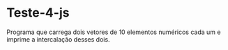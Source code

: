 # Teste-4-js
Programa que carrega dois vetores de 10 elementos numéricos cada um e imprime a intercalação desses dois.

